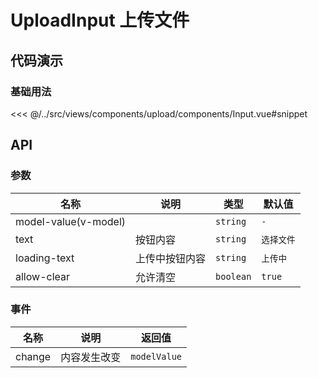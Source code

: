 # UploadInput 上传文件

## 代码演示

### 基础用法

<<< @/../src/views/components/upload/components/Input.vue#snippet

## API

### 参数

| 名称                 | 说明           | 类型      | 默认值     |
| -------------------- | -------------- | --------- | ---------- |
| model-value(v-model) |                | `string`  | `-`        |
| text                 | 按钮内容       | `string`  | `选择文件` |
| loading-text         | 上传中按钮内容 | `string`  | `上传中`   |
| allow-clear          | 允许清空       | `boolean` | `true`     |

### 事件

| 名称   | 说明         | 返回值       |
| ------ | ------------ | ------------ |
| change | 内容发生改变 | `modelValue` |
